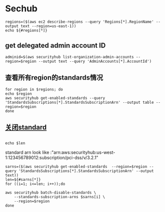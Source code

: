 # Sechub
```
regions=($(aws ec2 describe-regions --query 'Regions[*].RegionName' --output text --region=us-east-1))
echo ${#regions[*]}
```
## get delegated admin account ID
```
adminid=$(aws securityhub list-organization-admin-accounts --region=$region --output text --query 'AdminAccounts[*].AccountId') 

```
## 查看所有region的standards情况
```
for region in $regions; do
echo $region
aws securityhub get-enabled-standards --query 'StandardsSubscriptions[*].StandardsSubscriptionArn' --output table --region=$region
done
```
## [关闭standard](https://docs.aws.amazon.com/cli/latest/reference/securityhub/batch-disable-standards.html)
```

echo $len
```
standard arn look like :"arn:aws:securityhub:us-west-1:123456789012:subscription/pci-dss/v/3.2.1"
```
sarns=($(aws securityhub get-enabled-standards  --region=$region --query 'StandardsSubscriptions[*].StandardsSubscriptionArn' --output text)) 
len=${#sarns[*]}
for ((i=1; i<=len; i++));do

aws securityhub batch-disable-standards \
    --standards-subscription-arns $sarns[i] \
    --region=$region
done
```

